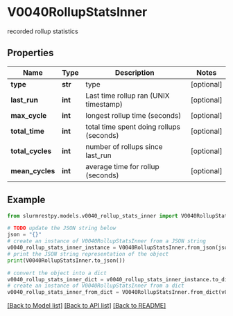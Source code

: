 # V0040RollupStatsInner

recorded rollup statistics

## Properties

Name | Type | Description | Notes
------------ | ------------- | ------------- | -------------
**type** | **str** | type | [optional]
**last_run** | **int** | Last time rollup ran (UNIX timestamp) | [optional]
**max_cycle** | **int** | longest rollup time (seconds) | [optional]
**total_time** | **int** | total time spent doing rollups (seconds) | [optional]
**total_cycles** | **int** | number of rollups since last_run | [optional]
**mean_cycles** | **int** | average time for rollup (seconds) | [optional]

## Example

```python
from slurmrestpy.models.v0040_rollup_stats_inner import V0040RollupStatsInner

# TODO update the JSON string below
json = "{}"
# create an instance of V0040RollupStatsInner from a JSON string
v0040_rollup_stats_inner_instance = V0040RollupStatsInner.from_json(json)
# print the JSON string representation of the object
print(V0040RollupStatsInner.to_json())

# convert the object into a dict
v0040_rollup_stats_inner_dict = v0040_rollup_stats_inner_instance.to_dict()
# create an instance of V0040RollupStatsInner from a dict
v0040_rollup_stats_inner_from_dict = V0040RollupStatsInner.from_dict(v0040_rollup_stats_inner_dict)
```
[[Back to Model list]](../README.md#documentation-for-models) [[Back to API list]](../README.md#documentation-for-api-endpoints) [[Back to README]](../README.md)


